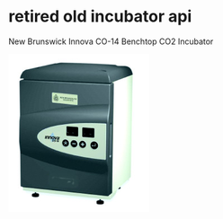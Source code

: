 # retired old incubator api

New Brunswick Innova CO-14 Benchtop CO2 Incubator

<img src=incubator.JPG/>
